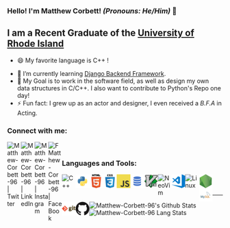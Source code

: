 ### Hello! I'm Matthew Corbett! _(Pronouns: He/Him)_ 👋

## I am a Recent Graduate of the [University of Rhode Island][URI]
- :smile: My favorite language is C++ !
<!--🔭 I’m currently working on a [C.D.L.L Data Structure in C++][repo-link] -->
- 🌱 I’m currently learning [Django Backend Framework][DJANGO].
- :book: My Goal is to work in the software field, as well as design my own data structures in C/C++. I also want to contribute to Python's Repo one day!
- ⚡ Fun fact: I grew up as an actor and designer, I even received a *B.F.A* in Acting.

### Connect with me:
[<img align="left" alt="Matthew-Corbett-96 | Twitter" width="32px" src="https://cdn.jsdelivr.net/npm/simple-icons@v3/icons/twitter.svg" />][twitter]
[<img align="left" alt="Matthew-Corbett-96 | LinkedIn" width="32px" src="https://cdn.jsdelivr.net/npm/simple-icons@v3/icons/linkedin.svg" />][linkedin]
[<img align="left" alt="Matthew-Corbett-96 | Instagram" width="32px" src="https://cdn.jsdelivr.net/npm/simple-icons@v3/icons/instagram.svg" />][instagram]
[<img align="left" alt="FMatthew-Corbett-96 | FaceBook" width="32px" src="https://cdn.jsdelivr.net/npm/simple-icons@3.4.0/icons/facebook.svg" />][facebook]
<br />

### Languages and Tools:
<img align="left" alt="C++" width="32px" src="https://simpleicons.org/icons/cplusplus.svg" />
<img align="left" alt="Python" width="32px" src="https://raw.githubusercontent.com/github/explore/80688e429a7d4ef2fca1e82350fe8e3517d3494d/topics/python/python.png" />
<img align="left" alt="HTML5" width="32px" src="https://raw.githubusercontent.com/github/explore/80688e429a7d4ef2fca1e82350fe8e3517d3494d/topics/html/html.png" />
<img align="left" alt="CSS3" width="32px" src="https://raw.githubusercontent.com/github/explore/80688e429a7d4ef2fca1e82350fe8e3517d3494d/topics/css/css.png" />
<img align="left" alt="JavaScript" width="32px" src="https://raw.githubusercontent.com/github/explore/80688e429a7d4ef2fca1e82350fe8e3517d3494d/topics/javascript/javascript.png" />
<img align="left" alt="SQL" width="32px" src="https://raw.githubusercontent.com/github/explore/80688e429a7d4ef2fca1e82350fe8e3517d3494d/topics/sql/sql.png" />
<!-- TODO: Add Pandas, Numpy, Matplot, Sci Kit Learn --> 
<img align="left" alt="Vim" width="32px" src="https://raw.githubusercontent.com/github/explore/80688e429a7d4ef2fca1e82350fe8e3517d3494d/topics/vim/vim.png" />
<!-- Not Yet
  <img align="left" alt="Bash Shell Scripting" width="32px" src="https://raw.githubusercontent.com/github/explore/80688e429a7d4ef2fca1e82350fe8e3517d3494d/topics/bash/bash.png" />
-->
<img align="left" alt="NeoVim" width="32px" src="https://avatars2.githubusercontent.com/u/6471485?s=200&v=4" />
<img align="left" alt="VS Code" width="32px" src="https://raw.githubusercontent.com/github/explore/80688e429a7d4ef2fca1e82350fe8e3517d3494d/topics/visual-studio-code/visual-studio-code.png" />
<img align="left" alt="Linux" width="32px" src="https://simpleicons.org/icons/linux.svg" />
<img align="left" alt="Node.js" width="32px" src="https://raw.githubusercontent.com/github/explore/80688e429a7d4ef2fca1e82350fe8e3517d3494d/topics/nodejs/nodejs.png" />
<img align="left" alt="MySQL" width="32px" src="https://raw.githubusercontent.com/github/explore/80688e429a7d4ef2fca1e82350fe8e3517d3494d/topics/mysql/mysql.png" />
<img align="left" alt="Git" width="32px" src="https://raw.githubusercontent.com/github/explore/80688e429a7d4ef2fca1e82350fe8e3517d3494d/topics/git/git.png" />
<img align="left" alt="GitHub" width="32px" src="https://raw.githubusercontent.com/github/explore/78df643247d429f6cc873026c0622819ad797942/topics/github/github.png" />

<br />
<br />

---

<!-- Stats Card -->
  <a href="https://github.com/Matthew-Corbett-96/">
    <img align="left" alt="Matthew-Corbett-96's Github Stats" src="https://github-readme-stats.vercel.app/api?username=Matthew-Corbett-96&show_icons=true&hide_border=true&count_private=true&hide=issues" />
 </a>
 <a href="https://github.com/anuraghazra/github-readme-stats">
    <img align="left" alt="Matthew-Corbett-96 Lang Stats" src="https://github-readme-stats.vercel.app/api/top-langs/?username=Matthew-Corbett-96&layout=compact&hide_border=true" />
 </a>


<!-- Lang Card 
[![Top Langs](https://github-readme-stats.vercel.app/api/top-langs/?username=Matthew-Corbett-96&layout=compact&theme=gruvbox)](https://github.com/anuraghazra/github-readme-stats)
-->
<!--  Pins  NEED TO FIX!!!!!!!!!!!!!!!!!!!!!!!!!!!!!!!!!!!
  <a href="https://github.com/Matthew-Corbett-96/Shopping-Kart">
    <img align="left" src="https://github-readme-stats.vercel.app/api/pin/?username=Matthew-Corbett-96&repo=Shopping-Kart&theme=gruvbox" />
  </a>
  <a href="https://github.com/Matthew-Corbett-96/Circularly-doubly-linked-list-C-">
    <img align="left" src="https://github-readme-stats.vercel.app/api/pin/?username=Matthew-Corbett-96&repo=Circularly-doubly-linked-list-C-&theme=gruvbox" />
  </a>
  <a href="https://github.com/Matthew-Corbett-96/Vim-Personal-Settings">
    <img align="left" src="https://github-readme-stats.vercel.app/api/pin/?username=Matthew-Corbett-96&repo=Vim-Personal-Settings&theme=gruvbox" />
  </a>
-->
<!-- Variable Deffinitions --> 
[URI]: https://www.uri.edu/
[repo-link]: https://github.com/Matthew-Corbett-96/Circularly-Doubly-Linked-List
[DJANGO]: https://www.djangoproject.com/
[twitter]: https://twitter.com/m_james1996
[instagram]: https://instagram.com/matthewcorbett96
[facebook]: https://www.facebook.com/Mcfootball96/
[linkedin]: https://linkedin.com/in/matthew-corbett-134729202/
